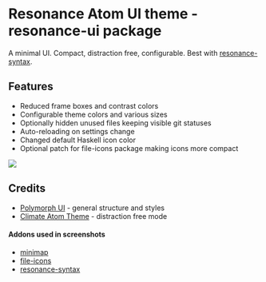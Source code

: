 # Resonance Atom UI theme - resonance-ui package

A minimal UI.
Compact, distraction free, configurable.
Best with [resonance-syntax](https://github.com/dktn/resonance-syntax).

## Features

* Reduced frame boxes and contrast colors
* Configurable theme colors and various sizes
* Optionally hidden unused files keeping visible git statuses
* Auto-reloading on settings change
* Changed default Haskell icon color
* Optional patch for file-icons package making icons more compact

![](https://raw.githubusercontent.com/dktn/resonance-ui/master/resonance-theme.png)

## Credits

* [Polymorph UI](https://atom.io/themes/polymorph-ui) - general structure and styles
* [Climate Atom Theme](https://atom.io/themes/climate-ui) - distraction free mode

#### Addons used in screenshots
* [minimap](https://atom.io/packages/minimap)
* [file-icons](https://atom.io/packages/file-icons)
* [resonance-syntax](https://github.com/dktn/resonance-syntax)
